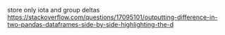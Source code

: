 store only iota and group deltas
https://stackoverflow.com/questions/17095101/outputting-difference-in-two-pandas-dataframes-side-by-side-highlighting-the-d

